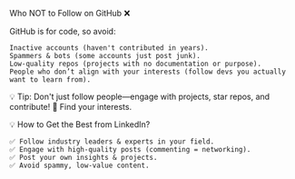 Who NOT to Follow on GitHub ❌

GitHub is for code, so avoid:

    Inactive accounts (haven't contributed in years).
    Spammers & bots (some accounts just post junk).
    Low-quality repos (projects with no documentation or purpose).
    People who don’t align with your interests (follow devs you actually want to learn from).

💡 Tip: Don't just follow people—engage with projects, star repos, and contribute! 🚀 Find your interests.


💡 How to Get the Best from LinkedIn?
    
    ✅ Follow industry leaders & experts in your field.
    ✅ Engage with high-quality posts (commenting = networking).
    ✅ Post your own insights & projects.
    ✅ Avoid spammy, low-value content.

